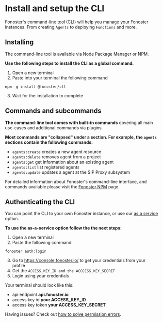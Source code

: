 # Install and setup the CLI

Fonoster's command-line tool (CLI) will help you manage your Fonoster instances. From creating `Agents` to deploying `Functions` and more.

## Installing

The command-line tool is available via Node Package Manager or NPM. 

**Use the following steps to install the CLI as a global command.**

1. Open a new terminal
2. Paste into your terminal the following command
```none
npm -g install @fonoster/ctl 
```
3. Wait for the installation to complete

## Commands and subcommands

**The command-line tool comes with built-in commands** covering all main use-cases and additional commands via plugins. 

**Most commands are "collapsed" under a section. For example, the `agents` sections contain the following commands:**

- `agents:create`  creates a new agent resource
- `agents:delete`  removes agent from a project
- `agents:get`     get information about an existing agent
- `agents:list`    list registered agents
- `agents:update`  updates a agent at the SIP Proxy subsystem

For detailed information about Fonoster's command-line interface, and commands available please visit the [Fonoster NPM](https://www.npmjs.com/package/@fonoster/ctl) page.

## Authenticating the CLI

You can point the CLI to your own Fonoster instance, or use our [as a service](https://console.fonoster.io) option. 

**To use the as-a-service option follow the the next steps:**

1. Open a new terminal
2. Paste the following command
```none
fonoster auth:login
```
3. Go to https://console.fonoster.io/ to get your credentials from your profile
4. Get the `ACCESS_KEY_ID and the ACCCESS_KEY_SECRET` 
5. Login using your credentials

Your terminal should look like this: 
<ul>
 <li> api endpoint <strong>api.fonoster.io</strong> </li>
 <li> access key id <strong> your ACCESS_KEY_ID </strong> </li> 
 <li> access key token <strong> your ACCESS_KEY_SECRET </strong> </li> 
</ul>

Having issues? Check out [how to solve permission errors](https://docs.npmjs.com/resolving-eacces-permissions-errors-when-installing-packages-globally).
